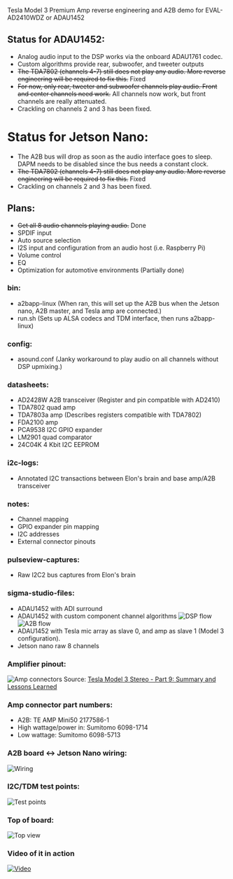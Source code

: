 Tesla Model 3 Premium Amp reverse engineering and A2B demo for EVAL-AD2410WDZ or ADAU1452

## Status for ADAU1452:
- Analog audio input to the DSP works via the onboard ADAU1761 codec.
- Custom algorithms provide rear, subwoofer, and tweeter outputs
- ~~The TDA7802 (channels 4-7) still does not play any audio. More reverse engineering will be required to fix this.~~ Fixed
- ~~For now, only rear, tweeter and subwoofer channels play audio. Front and center channels need work.~~ All channels now work, but front channels are really attenuated.
- Crackling on channels 2 and 3 has been fixed.

# Status for Jetson Nano:
- The A2B bus will drop as soon as the audio interface goes to sleep. DAPM needs to be disabled since the bus needs a constant clock.
- ~~The TDA7802 (channels 4-7) still does not play any audio. More reverse engineering will be required to fix this.~~ Fixed
- Crackling on channels 2 and 3 has been fixed.

## Plans:
- ~~Get all 8 audio channels playing audio.~~ Done
- SPDIF input
- Auto source selection
- I2S input and configuration from an audio host (i.e. Raspberry Pi)
- Volume control
- EQ
- Optimization for automotive environments (Partially done)

### bin:
- a2bapp-linux (When ran, this will set up the A2B bus when the Jetson nano, A2B master, and Tesla amp are connected.)
- run.sh (Sets up ALSA codecs and TDM interface, then runs a2bapp-linux)

### config:
- asound.conf (Janky workaround to play audio on all channels without DSP upmixing.)

### datasheets:
- AD2428W A2B transceiver (Register and pin compatible with AD2410)
- TDA7802 quad amp
- TDA7803a amp (Describes registers compatible with TDA7802)
- FDA2100 amp
- PCA9538 I2C GPIO expander
- LM2901 quad comparator
- 24C04K 4 Kbit I2C EEPROM

### i2c-logs:
- Annotated I2C transactions between Elon's brain and base amp/A2B transceiver

### notes:
- Channel mapping
- GPIO expander pin mapping
- I2C addresses
- External connector pinouts

### pulseview-captures:
- Raw I2C2 bus captures from Elon's brain

### sigma-studio-files:
- ADAU1452 with ADI surround
- ADAU1452 with custom component channel algorithms
![DSP flow](https://github.com/doitaljosh/tesla-model3-premium-amp-re/blob/experimental/images/sigmastudio_1.png?raw=true)
![A2B flow](https://github.com/doitaljosh/tesla-model3-premium-amp-re/blob/experimental/images/sigmastudio_2.png?raw=true)
- ADAU1452 with Tesla mic array as slave 0, and amp as slave 1 (Model 3 configuration).
- Jetson nano raw 8 channels

### Amplifier pinout:
![Amp connectors](https://github.com/doitaljosh/tesla-model3-premium-amp-re/blob/experimental/images/amp-pinout.png?raw=true)
Source:  [ Tesla Model 3 Stereo - Part 9: Summary and Lessons Learned](https://www.travisllado.com/2019/05/tesla-model-3-stereo-part-9-summary-and.html)

### Amp connector part numbers:
- A2B: TE AMP Mini50 2177586-1
- High wattage/power in: Sumitomo 6098-1714
- Low wattage: Sumitomo 6098-5713

### A2B board <-> Jetson Nano wiring:
![Wiring](https://github.com/doitaljosh/tesla-model3-premium-amp-re/blob/experimental/images/a2b-jetson-nano.png?raw=true)

### I2C/TDM test points:
![Test points](https://github.com/doitaljosh/tesla-model3-premium-amp-re/blob/experimental/images/i2c_tdm_pins.jpg?raw=true)

### Top of board:
![Top view](https://github.com/doitaljosh/tesla-model3-premium-amp-re/blob/experimental/images/top.jpg?raw=true)

### Video of it in action
[![Video](https://img.youtube.com/vi/0QqQH-jE5aw/0.jpg)](https://www.youtube.com/watch?v=0QqQH-jE5aw "Model 3 Amp Test with Better DSP Algorithms (Wear headphones)")
